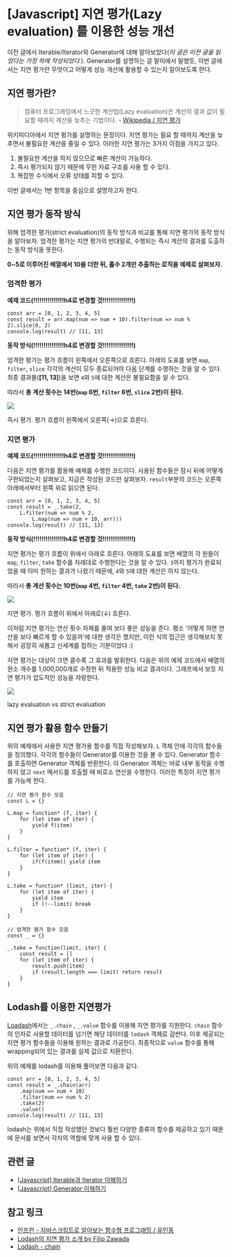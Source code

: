 # [Javascript] 지연 평가(Lazy evaluation) 를 이용한 성능 개선

이전 글에서 Iterable/Iterator와 Generator에 대해 알아보았다(*이 글은 이전 글을 읽었다는 가정 하에 작성되었다.*). Generator를 설명하는 글 말미에서 말했듯, 이번 글에서는 지연 평가란 무엇이고 어떻게 성능 개선에 활용할 수 있는지 알아보도록 한다.

## 지연 평가란?

> 컴퓨터 프로그래밍에서 느긋한 계산법(Lazy evaluation)은 계산의 결과 값이 필요할 때까지 계산을 늦추는 기법이다. - [Wikipedia / 지연 평가](https://ko.wikipedia.org/wiki/%EB%8A%90%EA%B8%8B%ED%95%9C_%EA%B3%84%EC%82%B0%EB%B2%95)

위키피디아에서 지연 평가를 설명하는 문장이다. 지연 평가는 필요 할 때까지 계산을 늦추면서 불필요한 계산을 줄일 수 있다. 이러한 지연 평가는 3가지 이점을 가지고 있다.

1. 불필요한 계산을 하지 않으므로 빠른 계산이 가능하다.
2. 즉시 평가되지 않기 때문에 무한 자료 구조를 사용 할 수 있다.
3. 복잡한 수식에서 오류 상태를 피할 수 있다.

이번 글에서는 1번 항목을 중심으로 설명하고자 한다.

## 지연 평가 동작 방식

위해 엄격한 평가(strict evaluation)의 동작 방식과 비교를 통해 지연 평가의 동작 방식을 알아보자. 엄격한 평가는 지연 평가의 반대말로, 수행되는 즉시 계산의 결과를 도출하는 동작 방식을 뜻한다.

**0~5로 이루어진 배열에서 10을 더한 뒤, 홀수 2개만 추출하는 로직을 예제로 살펴보자.** 

### 엄격한 평가

**예제 코드(!!!!!!!!!!!!!!!h4로 변경할 것!!!!!!!!!!!!!!!)**

    const arr = [0, 1, 2, 3, 4, 5]
    const result = arr.map(num => num + 10).filter(num => num % 2).slice(0, 2)
    console.log(result) // [11, 13]

**동작 방식(!!!!!!!!!!!!!!!h4로 변경할 것!!!!!!!!!!!!!!!)**

엄격한 평가는 평가 흐름이 왼쪽에서 오른쪽으로 흐른다. 아래의 도표를 보면 `map`, `filter`, `slice` 각각의 계산이 모두 종료되어야 다음 단계를 수행하는 것을 알 수 있다. 최종 결과물(**[11, 13]**)을 보면 `4`와 `5`에 대한 계산은 불필요함을 알 수 있다.

따라서 **총 계산 횟수는 14번(`map` 6번, `filter` 6번, `slice` 2번)이 된다.**

![](strict-evaluation-process-767f2351-1439-420c-9934-bc1c69f11cb7.png)

즉시 평가. 평가 흐름이 왼쪽에서 오른쪽(→)으로 흐른다.

### 지연 평가

**예제 코드(!!!!!!!!!!!!!!!h4로 변경할 것!!!!!!!!!!!!!!!)**

다음은 지연 평가를 활용해 예제를 수행한 코드이다. 사용된 함수들은 잠시 뒤에 어떻게 구현되었는지 살펴보고, 지금은 작성된 코드만 살펴보자. `result`부분의 코드는 오른쪽 아래에서부터 왼쪽 위로 읽으면 된다.

    const arr = [0, 1, 2, 3, 4, 5]
    const result = _.take(2, 
    	L.filter(num => num % 2, 
    		L.map(num => num + 10, arr)))
    console.log(result) // [11, 13]

**동작 방식(!!!!!!!!!!!!!!!h4로 변경할 것!!!!!!!!!!!!!!!)**

지연 평가는 평가 흐름이 위에서 아래로 흐른다. 아래의 도표를 보면 배열의 각 원들이 `map`, `filter`, `take` 함수를 차례대로 수행한다는 것을 알 수 있다. `3`까지 평가가 완료되었을 때 이미 원하는 결과가 나왔기 때문에, `4`와 `5`에 대한 계산은 하지 않는다.

따라서 **총 계산 횟수는 10번(`map` 4번, `filter` 4번, `take` 2번)이 된다.**

![](lazy-evaluation-process-1804a6eb-8644-4e03-9311-79b89f69c22f.png)

지연 평가. 평가 흐름이 위에서 아래로(↓) 흐른다.

이처럼 지연 평가는 연산 횟수 자체를 줄여 보다 좋은 성능을 준다. 평소 '어떻게 하면 연산을 보다 빠르게 할 수 있을까'에 대한 생각은 했지만, 이런 식의 접근은 생각해보지 못해서 굉장히 새롭고 신세계를 접하는 기분이었다 :)

지연 평가는 대상이 크면 클수록 그 효과를 발휘한다. 다음은 위의 예제 코드에서 배열의 원소 개수를 1,000,000개로 수정한 뒤 적용한 성능 비교 결과이다. 그래프에서 보듯 지연 평가가 압도적인 성능을 자랑한다.

![](lazy-evalutation-vs-strict-evaluation-388639e0-b48a-4472-94de-1f4c29d6d0c2.png)

lazy evaluation vs strict evaluation

## 지연 평가 활용 함수 만들기

위의 예제에서 사용한 지연 평가용 함수를 직접 작성해보자. `L` 객체 안에 각각의 함수들을 정의했다. 각각의 함수들이 Generator를 이용한 것을 볼 수 있다. Generator 함수를 호출하면 Generator 객체를 반환한다. 이 Generator 객체는 바로 내부 동작을 수행하지 않고 `next` 메서드를 호출할 때 비로소 연산을 수행한다. 이러한 특징이 지연 평가를 가능케 한다.

    // 지연 평가 함수 모음
    const L = {}
    
    L.map = function* (f, iter) {
    	for (let item of iter) {
    		yield f(item)
    	}
    }
    
    L.filter = function* (f, iter) {
    	for (let item of iter) {
    		if(f(item)) yield item
    	}
    }
    
    L.take = function* (limit, iter) {
    	for (let item of iter) {
    		yield item
    		if (!--limit) break
    	}
    }
    
    // 엄격한 평가 함수 모음
    const _ = {}
    
    _.take = function(limit, iter) {
    	const result = []
    	for (let item of iter) {
    		result.push(item)
    		if (result.length === limit) return result
    	}
    }

## Lodash를 이용한 지연평가

[Loadash](https://lodash.com/)에서는 `_.chain` , `_.value` 함수를 이용해 지연 평가를 지원한다. `chain` 함수의 인자로 사용할 데이터를 넘기면 해당 데이터를 `lodash` 객체로 감싼다. 이후 제공되는 지연 평가 함수들을 이용해 원하는 결과로 가공한다. 최종적으로 `value` 함수를 통해 wrapping되어 있는 결과를 실제 값으로 치환한다.

위의 예제를 lodash를 이용해 풀어보면 다음과 같다. 

    const arr = [0, 1, 2, 3, 4, 5]
    const result = _.chain(arr)
    	.map(num => num + 10)
    	.filter(num => num % 2)
    	.take(2)
    	.value()
    console.log(result) // [11, 13]

lodash는 위에서 직접 작성했던 것보다 훨씬 다양한 종류의 함수를 제공하고 있기 때문에 문서를 보면서 각자의 역할에 맞게 사용 할 수 있다.

## 관련 글

- [[Javascript] Iterable과 Iterator 이해하기](https://armadillo-dev.github.io/javascript/what-is-iterable-and-iterator/)
- [[Javascript] Generator 이해하기](https://armadillo-dev.github.io/javascript/what-is-generator/)

## 참고 링크

- [인프런 - 자바스크립트로 알아보는 함수형 프로그래밍 / 유인동](https://www.inflearn.com/course/%ED%95%A8%EC%88%98%ED%98%95-%ED%94%84%EB%A1%9C%EA%B7%B8%EB%9E%98%EB%B0%8D/dashboard)
- [Lodash의 지연 평가 소개 by Filip Zawada](https://edykim.com/ko/post/introduction-to-lodashs-delay-evaluation-by-filip-zawada/)
- [Lodash - chain](https://lodash.com/docs/4.17.11#chain)